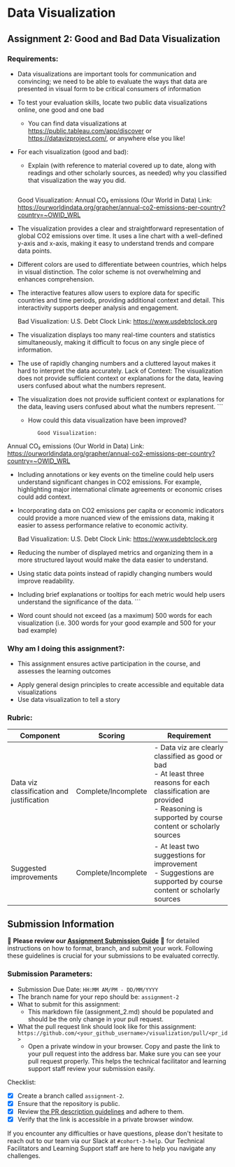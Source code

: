 # Data Visualization

## Assignment 2: Good and Bad Data Visualization

### Requirements:

- Data visualizations are important tools for communication and convincing; we need to be able to evaluate the ways that data are presented in visual form to be critical consumers of information 
- To test your evaluation skills, locate two public data visualizations online, one good and one bad  
    - You can find data visualizations at https://public.tableau.com/app/discover or https://datavizproject.com/, or anywhere else you like! 
- For each visualization (good and bad):  
    - Explain (with reference to material covered up to date, along with readings and other scholarly sources, as needed) why you classified that visualization the way you did.
      ```
   Good Visualization: 
Annual CO₂ emissions (Our World in Data)
Link: https://ourworldindata.org/grapher/annual-co2-emissions-per-country?country=~OWID_WRL
- The visualization provides a clear and straightforward representation of global CO2 emissions over time. It uses a line chart with a well-defined y-axis and x-axis, making it easy to understand trends and compare data points.
- Different colors are used to differentiate between countries, which helps in visual distinction. The color scheme is not overwhelming and enhances comprehension.
- The interactive features allow users to explore data for specific countries and time periods, providing additional context and detail. This interactivity supports deeper analysis and engagement.


   Bad Visualization:
U.S. Debt Clock
Link: https://www.usdebtclock.org
- The visualization displays too many real-time counters and statistics simultaneously, making it difficult to focus on any single piece of information.
- The use of rapidly changing numbers and a cluttered layout makes it hard to interpret the data accurately.
Lack of Context: The visualization does not provide sufficient context or explanations for the data, leaving users confused about what the numbers represent.
- The visualization does not provide sufficient context or explanations for the data, leaving users confused about what the numbers represent.
      ```
    - How could this data visualization have been improved?  
      ```
         Good Visualization: 
Annual CO₂ emissions (Our World in Data)
Link: https://ourworldindata.org/grapher/annual-co2-emissions-per-country?country=~OWID_WRL
- Including annotations or key events on the timeline could help users understand significant changes in CO2 emissions. For example, highlighting major international climate agreements or economic crises could add context.
- Incorporating data on CO2 emissions per capita or economic indicators could provide a more nuanced view of the emissions data, making it easier to assess performance relative to economic activity.


   Bad Visualization:
U.S. Debt Clock
Link: https://www.usdebtclock.org
- Reducing the number of displayed metrics and organizing them in a more structured layout would make the data easier to understand.
- Using static data points instead of rapidly changing numbers would improve readability.
- Including brief explanations or tooltips for each metric would help users understand the significance of the data.
      ```
- Word count should not exceed (as a maximum) 500 words for each visualization (i.e. 
300 words for your good example and 500 for your bad example)

### Why am I doing this assignment?:

- This assignment ensures active participation in the course, and assesses the learning outcomes
* Apply general design principles to create accessible and equitable data visualizations
* Use data visualization to tell a story

### Rubric:

| Component               | Scoring   | Requirement                                                 |
|-------------------------|-----------|-------------------------------------------------------------|
| Data viz classification and justification | Complete/Incomplete | - Data viz are clearly classified as good or bad<br />- At least three reasons for each classification are provided<br />- Reasoning is supported by course content or scholarly sources |
| Suggested improvements  | Complete/Incomplete | - At least two suggestions for improvement<br />- Suggestions are supported by course content or scholarly sources |

## Submission Information

🚨 **Please review our [Assignment Submission Guide](https://github.com/UofT-DSI/onboarding/blob/main/onboarding_documents/submissions.md)** 🚨 for detailed instructions on how to format, branch, and submit your work. Following these guidelines is crucial for your submissions to be evaluated correctly.

### Submission Parameters:
* Submission Due Date: `HH:MM AM/PM - DD/MM/YYYY`
* The branch name for your repo should be: `assignment-2`
* What to submit for this assignment:
    * This markdown file (assignment_2.md) should be populated and should be the only change in your pull request.
* What the pull request link should look like for this assignment: `https://github.com/<your_github_username>/visualization/pull/<pr_id>`
    * Open a private window in your browser. Copy and paste the link to your pull request into the address bar. Make sure you can see your pull request properly. This helps the technical facilitator and learning support staff review your submission easily.

Checklist:
- [X] Create a branch called `assignment-2`.
- [X] Ensure that the repository is public.
- [X] Review [the PR description guidelines](https://github.com/UofT-DSI/onboarding/blob/main/onboarding_documents/submissions.md#guidelines-for-pull-request-descriptions) and adhere to them.
- [X] Verify that the link is accessible in a private browser window.

If you encounter any difficulties or have questions, please don't hesitate to reach out to our team via our Slack at `#cohort-3-help`. Our Technical Facilitators and Learning Support staff are here to help you navigate any challenges.
